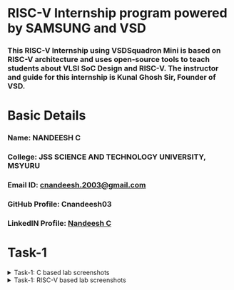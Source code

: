 # RISC-V Internship program powered by SAMSUNG and VSD
### This RISC-V Internship using VSDSquadron Mini is based on RISC-V architecture and uses open-source tools to teach students about VLSI SoC Design and RISC-V. The instructor and guide for this internship is Kunal Ghosh Sir, Founder of VSD.

# Basic Details

### Name: NANDEESH C
### College: JSS SCIENCE AND TECHNOLOGY UNIVERSITY, MSYURU
### Email ID: cnandeesh.2003@gmail.com
### GitHub Profile: Cnandeesh03
### LinkedIN Profile: [Nandeesh C](www.linkedin.com/in/nandeesh-c)

</details>

# Task-1

<details>
<summary> Task-1: C based lab screenshots </summary>
<br>

![t1_1](./C%20based%20summing.jpg)

</details>

<details>
<summary> Task-1: RISC-V based lab screenshots </summary>
<br>

![t1_2](./O1.jpg)

![t1_3](./Ofast.jpg)

![t1_4](./Server%20hosted.jpg)


</details>
